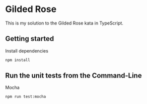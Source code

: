 # Gilded Rose

This is my solution to the Gilded Rose kata in TypeScript.

## Getting started

Install dependencies

```sh
npm install
```

## Run the unit tests from the Command-Line

Mocha

```sh
npm run test:mocha
```
